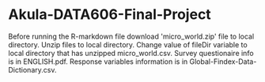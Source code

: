 # Akula-DATA606-Final-Project
Before running the R-markdown file download 'micro_world.zip' file to local directory. 
Unzip files to local directory. 
Change value of fileDir variable to local directory that has unzipped micro_world.csv.
Survey questionaire info is in ENGLISH.pdf.
Response variables information is in Global-Findex-Data-Dictionary.csv.
